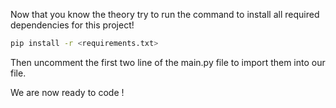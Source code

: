 
Now that you know the theory try to run the command to install all required dependencies for this project!

```bash
pip install -r <requirements.txt>
```

Then uncomment the first two line of the main.py file to import them into our file.

We are now ready to code !